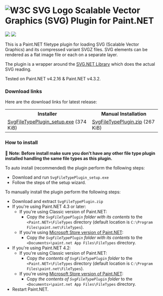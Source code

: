 ﻿# ![W3C SVG Logo](https://www.w3.org/Icons/SVG/svg-logo-v.png) Scalable Vector Graphics (SVG) Plugin for Paint.NET 

[![](https://img.shields.io/github/release-pre/otuncelli/Scalable-Vector-Graphics-Plugin-for-Paint.NET.svg?style=flat)](https://github.com/otuncelli/Scalable-Vector-Graphics-Plugin-for-Paint.NET/releases)
[![](https://img.shields.io/github/downloads/otuncelli/Scalable-Vector-Graphics-Plugin-for-Paint.NET/latest/total)](https://github.com/otuncelli/Scalable-Vector-Graphics-Plugin-for-Paint.NET/releases)

This is a Paint.NET filetype plugin for loading SVG (Scalable Vector Graphics) and its compressed variant SVGZ files. SVG elements can be rendered as a flat image file or each on a separate layer.

The plugin is a wrapper around the [SVG.NET Library](https://github.com/svg-net/SVG) which does the actual SVG reading.

Tested on Paint.NET v4.2.16 & Paint.NET v4.3.2.

### Download links

Here are the download links for latest release:

<table>
  <tr>
    <th>Installer</th>
    <th>Manual Installation</th>
  </tr>
  <tr>
    <td><a href="https://github.com/otuncelli/Scalable-Vector-Graphics-Plugin-for-Paint.NET/releases/latest/download/SvgFileTypePlugin_setup.exe">SvgFileTypePlugin_setup.exe</a> (374 KiB)</td>
    <td><a href="https://github.com/otuncelli/Scalable-Vector-Graphics-Plugin-for-Paint.NET/releases/latest/download/SvgFileTypePlugin.zip">SvgFileTypePlugin.zip</a> (267 KiB)</td>
  </tr>
</table>

### How to install

&#x1F534; **Note: Before install make sure you don't have any other file type plugin installed handling the same file types as this plugin.**

To auto install (recommended) the plugin perform the following steps:
  * Download and run `SvgFileTypePlugin_setup.exe`
  * Follow the steps of the setup wizard.
	
To manually install the plugin perform the following steps:
  * Download and extract `SvgFileTypePlugin.zip`
  * If you're using Paint.NET 4.3 or later:
    * If you're using Classic version of Paint.NET:
	    * Copy _the `SvgFileTypePlugin` folder with its contents_ to the `<Paint.NET>\FileTypes` directory (default location is `C:\Program Files\paint.net\FileTypes`).
    * If you're using [Microsoft Store version of Paint.NET](https://www.microsoft.com/store/apps/9NBHCS1LX4R0):
	    * Copy _the `SvgFileTypePlugin` folder with its contents_ to the `<Documents>\paint.net App Files\FileTypes` directory.
  * If you're using Paint.NET 4.2:
	  * If you're using Classic version of Paint.NET:
	    * Copy _the contents of `SvgFileTypePlugin` folder_ to the `<Paint.NET>\FileTypes` directory (default location is `C:\Program Files\paint.net\FileTypes`).
	  * If you're using [Microsoft Store version of Paint.NET](https://www.microsoft.com/store/apps/9NBHCS1LX4R0):
	    * Copy _the contents of `SvgFileTypePlugin` folder_ to the `<Documents>\paint.net App Files\FileTypes` directory.
  * Restart Paint.NET.